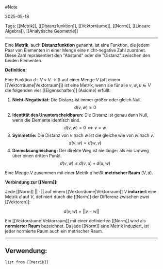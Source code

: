#Note

2025-05-18

Tags: [[Metrik]], [[Distanzfunktion]], [[Vektorräume]], [[Norm]], [[Lineare Algebra]], [[Analytische Geometrie]]

---

Eine **Metrik**, auch **Distanzfunktion** genannt, ist eine Funktion, die jedem Paar von Elementen in einer Menge eine nicht-negative Zahl zuordnet. Diese Zahl repräsentiert den "Abstand" oder die "Distanz" zwischen den beiden Elementen.

**Definition:**

Eine Funktion $d: V \times V \to \mathbb{R}$ auf einer Menge $V$ (oft einem [[Vektorräume|Vektorraum]]) ist eine Metrik, wenn sie für alle $v, w, u \in V$ die folgenden vier [[Eigenschaften]] (Axiome) erfüllt:

1.  **Nicht-Negativität:** Die Distanz ist immer größer oder gleich Null.
    $$ d(v, w) \ge 0 $$
2.  **Identität des Ununterscheidbaren:** Die Distanz ist genau dann Null, wenn die Elemente identisch sind.
    $$ d(v, w) = 0 \iff v = w $$
3.  **Symmetrie:** Die Distanz von $v$ nach $w$ ist die gleiche wie von $w$ nach $v$.
    $$ d(v, w) = d(w, v) $$
4.  **Dreiecksungleichung:** Der direkte Weg ist nie länger als ein Umweg über einen dritten Punkt.
    $$ d(v, w) \le d(v, u) + d(u, w) $$

Eine Menge $V$ zusammen mit einer Metrik $d$ heißt **metrischer Raum** $(V, d)$.

**Verbindung zur [[Norm]]:**

Jede [[Norm]] $|| \cdot ||$ auf einem [[Vektorräume|Vektorraum]] $V$ **induziert** eine Metrik $d$ auf $V$, definiert durch die [[Norm]] der Differenz zwischen zwei [[Vektoren]]:

$$ d(v, w) = ||v - w|| $$

Ein [[Vektorräume|Vektorraum]] mit einer definierten [[Norm]] wird als **normierter Raum** bezeichnet. Da jede [[Norm]] eine Metrik induziert, ist jeder normierte Raum auch ein metrischer Raum.

---

## Verwendung:

```dataview
list from [[Metrik]]
```